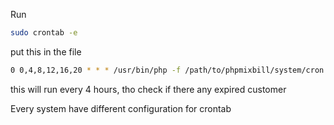 Run
```sh
sudo crontab -e
```
put this in the file
```sh
0 0,4,8,12,16,20 * * * /usr/bin/php -f /path/to/phpmixbill/system/cron.php
```
this will run every 4 hours, tho check if there any expired customer

Every system have different configuration for crontab